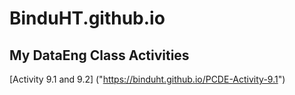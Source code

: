 # BinduHT.github.io
## My DataEng Class Activities
[Activity 9.1 and 9.2] ("https://binduht.github.io/PCDE-Activity-9.1")
